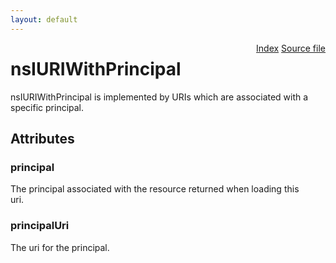 ```yaml
---
layout: default
---
```

<div class='links' style='float:right'><a href="../index.html">Index</a>
<a href="http://dxr.mozilla.org/mozilla-central/source/netwerk/base/public/nsIURIWithPrincipal.idl">Source file</a>
</div>

# nsIURIWithPrincipal #
  
nsIURIWithPrincipal is implemented by URIs which are associated with a  
specific principal.  
  

## Attributes ##

### principal ###
  
The principal associated with the resource returned when loading this  
uri.  
  

### principalUri ###
  
The uri for the principal.  
  

